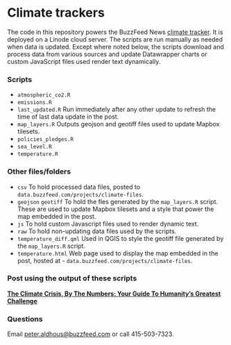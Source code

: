 # Climate trackers

The code in this repository powers the BuzzFeed News [climate tracker](https://www.buzzfeednews.com/article/peteraldhous/climate-change-data-charts-guide-crisis). It is deployed on a Linode cloud server. The scripts are run manually as needed when data is updated. Except where noted below, the scripts download and process data from various sources and update Datawrapper charts or custom JavaScript files used render text dynamically.

### Scripts
- `atmospheric_co2.R`
- `emissions.R`
- `last_updated.R` Run immediately after any other update to refresh the time of last data update in the post.
- `map_layers.R` Outputs geojson and geotiff files used to update Mapbox tilesets.
- `policies_pledges.R`
- `sea_level.R`
- `temperature.R`

### Other files/folders
- `csv` To hold processed data files, posted to `data.buzzfeed.com/projects/climate-files`.
- `geojson` `geotiff` To hold the fles generated by the `map_layers.R` script. These are used to update Mapbox tilesets and a style that power the map embedded in the post.
- `js` To hold custom Javascript files used to render dynamic text.
- `raw` To hold non-updating data files used by the scripts.
- `temperature_diff.qml` Used in QGIS to style the geotiff file generated by the `map_layers.R` script.
- `temperature.html` Web page used to display the map embedded in the post, hosted at - `data.buzzfeed.com/projects/climate-files`.

### Post using the output of these scripts

[**The Climate Crisis, By The Numbers: Your Guide To Humanity’s Greatest Challenge**](https://www.buzzfeednews.com/article/peteraldhous/climate-change-data-charts-guide-crisis)

### Questions
Email peter.aldhous@buzzfeed.com or call 415-503-7323.